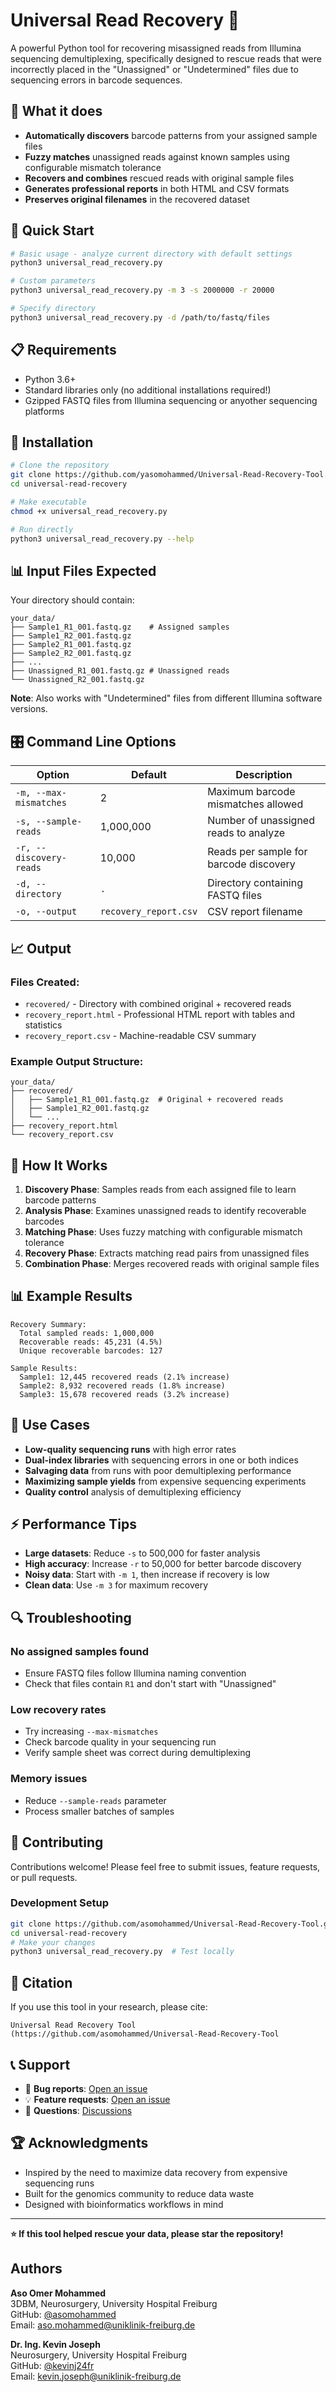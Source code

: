 # Universal Read Recovery 🧬

A powerful Python tool for recovering misassigned reads from Illumina sequencing demultiplexing, specifically designed to rescue reads that were incorrectly placed in the "Unassigned" or "Undetermined" files due to sequencing errors in barcode sequences.

## 🎯 What it does

- **Automatically discovers** barcode patterns from your assigned sample files
- **Fuzzy matches** unassigned reads against known samples using configurable mismatch tolerance
- **Recovers and combines** rescued reads with original sample files
- **Generates professional reports** in both HTML and CSV formats
- **Preserves original filenames** in the recovered dataset

## 🚀 Quick Start

```bash
# Basic usage - analyze current directory with default settings
python3 universal_read_recovery.py

# Custom parameters
python3 universal_read_recovery.py -m 3 -s 2000000 -r 20000

# Specify directory
python3 universal_read_recovery.py -d /path/to/fastq/files
```

## 📋 Requirements

- Python 3.6+
- Standard libraries only (no additional installations required!)
- Gzipped FASTQ files from Illumina sequencing or anyother sequencing platforms 

## 🔧 Installation

```bash
# Clone the repository
git clone https://github.com/yasomohammed/Universal-Read-Recovery-Tool.git
cd universal-read-recovery

# Make executable
chmod +x universal_read_recovery.py

# Run directly
python3 universal_read_recovery.py --help
```

## 📊 Input Files Expected

Your directory should contain:

```
your_data/
├── Sample1_R1_001.fastq.gz    # Assigned samples
├── Sample1_R2_001.fastq.gz
├── Sample2_R1_001.fastq.gz
├── Sample2_R2_001.fastq.gz
├── ...
├── Unassigned_R1_001.fastq.gz # Unassigned reads
└── Unassigned_R2_001.fastq.gz
```

**Note**: Also works with "Undetermined" files from different Illumina software versions.

## 🎛️ Command Line Options

| Option | Default | Description |
|--------|---------|-------------|
| `-m, --max-mismatches` | 2 | Maximum barcode mismatches allowed |
| `-s, --sample-reads` | 1,000,000 | Number of unassigned reads to analyze |
| `-r, --discovery-reads` | 10,000 | Reads per sample for barcode discovery |
| `-d, --directory` | `.` | Directory containing FASTQ files |
| `-o, --output` | `recovery_report.csv` | CSV report filename |

## 📈 Output

### Files Created:
- `recovered/` - Directory with combined original + recovered reads
- `recovery_report.html` - Professional HTML report with tables and statistics
- `recovery_report.csv` - Machine-readable CSV summary

### Example Output Structure:
```
your_data/
├── recovered/
│   ├── Sample1_R1_001.fastq.gz  # Original + recovered reads
│   ├── Sample1_R2_001.fastq.gz
│   └── ...
├── recovery_report.html
└── recovery_report.csv
```

## 🧪 How It Works

1. **Discovery Phase**: Samples reads from each assigned file to learn barcode patterns
2. **Analysis Phase**: Examines unassigned reads to identify recoverable barcodes
3. **Matching Phase**: Uses fuzzy matching with configurable mismatch tolerance
4. **Recovery Phase**: Extracts matching read pairs from unassigned files
5. **Combination Phase**: Merges recovered reads with original sample files

## 📊 Example Results

```
Recovery Summary:
  Total sampled reads: 1,000,000
  Recoverable reads: 45,231 (4.5%)
  Unique recoverable barcodes: 127

Sample Results:
  Sample1: 12,445 recovered reads (2.1% increase)
  Sample2: 8,932 recovered reads (1.8% increase)
  Sample3: 15,678 recovered reads (3.2% increase)
```

## 🎯 Use Cases

- **Low-quality sequencing runs** with high error rates
- **Dual-index libraries** with sequencing errors in one or both indices  
- **Salvaging data** from runs with poor demultiplexing performance
- **Maximizing sample yields** from expensive sequencing experiments
- **Quality control** analysis of demultiplexing efficiency

## ⚡ Performance Tips

- **Large datasets**: Reduce `-s` to 500,000 for faster analysis
- **High accuracy**: Increase `-r` to 50,000 for better barcode discovery
- **Noisy data**: Start with `-m 1`, then increase if recovery is low
- **Clean data**: Use `-m 3` for maximum recovery

## 🔍 Troubleshooting

### No assigned samples found
- Ensure FASTQ files follow Illumina naming convention
- Check that files contain `R1` and don't start with "Unassigned"

### Low recovery rates
- Try increasing `--max-mismatches`
- Check barcode quality in your sequencing run
- Verify sample sheet was correct during demultiplexing

### Memory issues
- Reduce `--sample-reads` parameter
- Process smaller batches of samples

## 🤝 Contributing

Contributions welcome! Please feel free to submit issues, feature requests, or pull requests.

### Development Setup
```bash
git clone https://github.com/asomohammed/Universal-Read-Recovery-Tool.git
cd universal-read-recovery
# Make your changes
python3 universal_read_recovery.py  # Test locally
```

## 🙏 Citation

If you use this tool in your research, please cite:

```
Universal Read Recovery Tool
(https://github.com/asomohammed/Universal-Read-Recovery-Tool

```

## 📞 Support

- 🐛 **Bug reports**: [Open an issue](https://github.com/asomohammed/Universal-Read-Recovery-Tool/)
- 💡 **Feature requests**: [Open an issue](https://github.com/asomohammed/Universal-Read-Recovery-Tool/issues)
- 📧 **Questions**: [Discussions](https://github.com/asomohammed/Universal-Read-Recovery-Tool/discussions)

## 🏆 Acknowledgments

- Inspired by the need to maximize data recovery from expensive sequencing runs
- Built for the genomics community to reduce data waste
- Designed with bioinformatics workflows in mind

---

**⭐ If this tool helped rescue your data, please star the repository!**


## Authors

**Aso Omer Mohammed**  
3DBM, Neurosurgery, University Hospital Freiburg  
GitHub: [@asomohammed](https://github.com/asomohammed)  
Email: aso.mohammed@uniklinik-freiburg.de

**Dr. Ing. Kevin Joseph**  
Neurosurgery, University Hospital Freiburg  
GitHub: [@kevinj24fr](https://github.com/kevinj24fr)  
Email: kevin.joseph@uniklinik-freiburg.de

